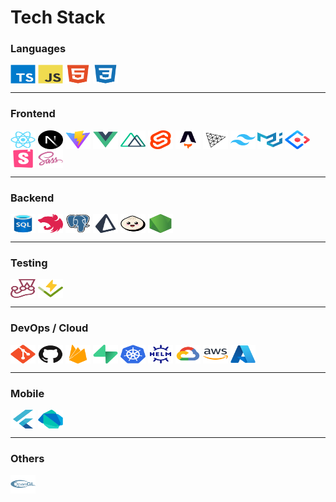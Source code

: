 #  Tech Stack

### Languages
<div style="display: inline_block" align="left">
  <img align="center" alt="typescript" height="30" width="40" src="https://raw.githubusercontent.com/devicons/devicon/master/icons/typescript/typescript-original.svg"/>
  <img align="center" alt="javascript" height="30" width="40" src="https://raw.githubusercontent.com/devicons/devicon/master/icons/javascript/javascript-original.svg"/>
  <img align="center" alt="html5" height="30" width="40" src="https://raw.githubusercontent.com/devicons/devicon/master/icons/html5/html5-plain.svg"/>
  <img align="center" alt="css" height="30" width="40" src="https://raw.githubusercontent.com/devicons/devicon/master/icons/css3/css3-plain.svg"/>
</div>

---

### Frontend
<div style="display: inline_block" align="left">
  <img align="center" alt="react" height="30" width="40" src="https://raw.githubusercontent.com/devicons/devicon/master/icons/react/react-original.svg"/>
  <img align="center" alt="nextjs" height="30" width="40" src="https://raw.githubusercontent.com/devicons/devicon/master/icons/nextjs/nextjs-original.svg"/>
  <img align="center" alt="vite" height="30" width="40" src="https://raw.githubusercontent.com/devicons/devicon/master/icons/vitejs/vitejs-original.svg"/>
  <img align="center" alt="vuejs" height="30" width="40" src="https://raw.githubusercontent.com/devicons/devicon/master/icons/vuejs/vuejs-original.svg"/>
  <img align="center" alt="nuxtjs" height="30" width="40" src="https://raw.githubusercontent.com/devicons/devicon/master/icons/nuxtjs/nuxtjs-original.svg"/>
  <img align="center" alt="svelte" height="30" width="40" src="https://raw.githubusercontent.com/devicons/devicon/master/icons/svelte/svelte-original.svg"/>
  <img align="center" alt="astro" height="30" width="40" src="https://raw.githubusercontent.com/devicons/devicon/master/icons/astro/astro-original.svg"/>
  <img align="center" alt="threejs" height="30" width="40" src="https://raw.githubusercontent.com/devicons/devicon/master/icons/threejs/threejs-original.svg"/>
  <img align="center" alt="tailwindcss" height="30" width="40" src="https://raw.githubusercontent.com/devicons/devicon/master/icons/tailwindcss/tailwindcss-original.svg"/>
  <img align="center" alt="materialui" height="30" width="40" src="https://raw.githubusercontent.com/devicons/devicon/master/icons/materialui/materialui-original.svg"/>
  <img align="center" alt="antdesign" height="30" width="40" src="https://raw.githubusercontent.com/devicons/devicon/master/icons/antdesign/antdesign-original.svg"/>
  <img align="center" alt="storybook" height="30" width="40" src="https://raw.githubusercontent.com/devicons/devicon/master/icons/storybook/storybook-original.svg"/>
  <img align="center" alt="sass" height="30" width="40" src="https://raw.githubusercontent.com/devicons/devicon/master/icons/sass/sass-original.svg"/>
</div>

---

###  Backend
<div style="display: inline_block" align="left">
<img align="center" alt="database" height="30" width="40" src="https://raw.githubusercontent.com/devicons/devicon/master/icons/azuresqldatabase/azuresqldatabase-original.svg"/>
<img align="center" alt="nestjs" height="30" width="40" src="https://raw.githubusercontent.com/devicons/devicon/master/icons/nestjs/nestjs-original.svg"/>
<img align="center" alt="postgresql" height="30" width="40" src="https://raw.githubusercontent.com/devicons/devicon/master/icons/postgresql/postgresql-original.svg"/>
<img align="center" alt="prisma" height="30" width="40" src="https://raw.githubusercontent.com/devicons/devicon/master/icons/prisma/prisma-original.svg"/>
<img align="center" alt="bun" height="30" width="40" src="https://raw.githubusercontent.com/devicons/devicon/master/icons/bun/bun-original.svg"/>
<img align="center" alt="nodejs" height="30" width="40" src="https://raw.githubusercontent.com/devicons/devicon/master/icons/nodejs/nodejs-original.svg"/>
</div>

---

###  Testing
<div style="display: inline_block" align="left">
<img align="center" alt="jest" height="30" width="40" src="https://raw.githubusercontent.com/devicons/devicon/master/icons/jest/jest-plain.svg"/>
<img align="center" alt="vitest" height="30" width="40" src="https://raw.githubusercontent.com/devicons/devicon/master/icons/vitest/vitest-original.svg"/>
</div>

---

###  DevOps / Cloud
<div style="display: inline_block" align="left">
<img align="center" alt="git" height="30" width="40" src="https://raw.githubusercontent.com/devicons/devicon/master/icons/git/git-original.svg"/>
<img align="center" alt="github" height="30" width="40" src="https://raw.githubusercontent.com/devicons/devicon/master/icons/github/github-original.svg"/>
<img align="center" alt="firebase" height="30" width="40" src="https://raw.githubusercontent.com/devicons/devicon/master/icons/firebase/firebase-plain.svg"/>
<img align="center" alt="supabase" height="30" width="40" src="https://raw.githubusercontent.com/devicons/devicon/master/icons/supabase/supabase-original.svg"/>
<img align="center" alt="kubernetes" height="30" width="40" src="https://raw.githubusercontent.com/devicons/devicon/master/icons/kubernetes/kubernetes-original.svg"/>
<img align="center" alt="helm" height="30" width="40" src="https://raw.githubusercontent.com/devicons/devicon/master/icons/helm/helm-original.svg"/>
<img align="center" alt="googlecloud" height="30" width="40" src="https://raw.githubusercontent.com/devicons/devicon/master/icons/googlecloud/googlecloud-original.svg"/>
<img align="center" alt="aws" height="30" width="40" src="https://raw.githubusercontent.com/devicons/devicon/master/icons/amazonwebservices/amazonwebservices-original-wordmark.svg"/>
<img align="center" alt="azure" height="30" width="40" src="https://raw.githubusercontent.com/devicons/devicon/master/icons/azure/azure-original.svg"/>
</div>

---

### Mobile
<div style="display: inline_block" align="left">
<img align="center" alt="flutter" height="30" width="40" src="https://raw.githubusercontent.com/devicons/devicon/master/icons/flutter/flutter-original.svg"/>
<img align="center" alt="dart" height="30" width="40" src="https://raw.githubusercontent.com/devicons/devicon/master/icons/dart/dart-original.svg"/>
</div>

---

### Others
<div style="display: inline_block" align="left">
<img align="center" alt="opengl" height="30" width="40" src="https://raw.githubusercontent.com/devicons/devicon/master/icons/opengl/opengl-plain.svg"/>
</div>

